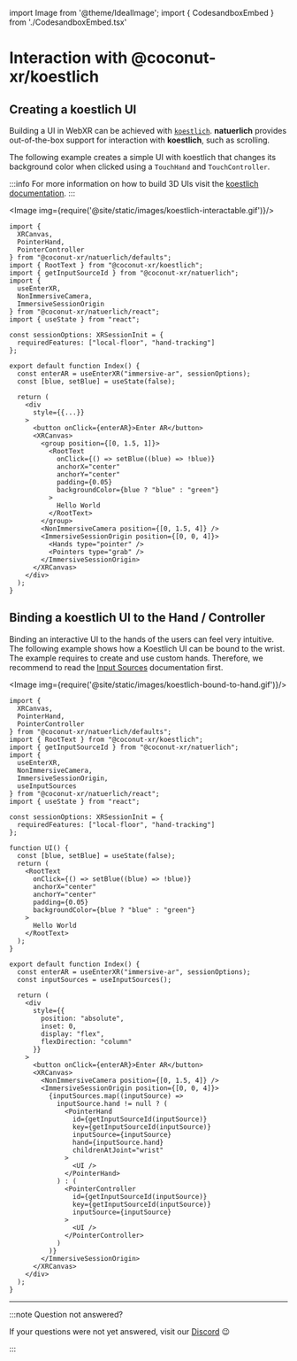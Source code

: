 import Image from '@theme/IdealImage';
import { CodesandboxEmbed } from './CodesandboxEmbed.tsx'

# Interaction with @coconut-xr/koestlich

## Creating a koestlich UI

Building a UI in WebXR can be achieved with [`koestlich`](https://github.com/coconut-xr/koestlich). **natuerlich** provides out-of-the-box support for interaction with **koestlich**, such as scrolling.

The following example creates a simple UI with koestlich that changes its background color when clicked using a `TouchHand` and `TouchController`.

:::info
For more information on how to build 3D UIs visit the [koestlich documentation](https://coconut-xr.github.io/koestlich/#/).
:::
<CodesandboxEmbed path="natuerlich-koestlich-tfpn9v"/>

<Image img={require('@site/static/images/koestlich-interactable.gif')}/>

```tsx
import {
  XRCanvas,
  PointerHand,
  PointerController
} from "@coconut-xr/natuerlich/defaults";
import { RootText } from "@coconut-xr/koestlich";
import { getInputSourceId } from "@coconut-xr/natuerlich";
import {
  useEnterXR,
  NonImmersiveCamera,
  ImmersiveSessionOrigin
} from "@coconut-xr/natuerlich/react";
import { useState } from "react";

const sessionOptions: XRSessionInit = {
  requiredFeatures: ["local-floor", "hand-tracking"]
};

export default function Index() {
  const enterAR = useEnterXR("immersive-ar", sessionOptions);
  const [blue, setBlue] = useState(false);

  return (
    <div
      style={{...}}
    >
      <button onClick={enterAR}>Enter AR</button>
      <XRCanvas>
        <group position={[0, 1.5, 1]}>
          <RootText
            onClick={() => setBlue((blue) => !blue)}
            anchorX="center"
            anchorY="center"
            padding={0.05}
            backgroundColor={blue ? "blue" : "green"}
          >
            Hello World
          </RootText>
        </group>
        <NonImmersiveCamera position={[0, 1.5, 4]} />
        <ImmersiveSessionOrigin position={[0, 0, 4]}>
          <Hands type="pointer" />
          <Pointers type="grab" />
        </ImmersiveSessionOrigin>
      </XRCanvas>
    </div>
  );
}
```

## Binding a koestlich UI to the Hand / Controller

Binding an interactive UI to the hands of the users can feel very intuitive. The following example shows how a Koestlich UI can be bound to the wrist. The example requires to create  and use custom hands. Therefore, we recommend to read the [Input Sources](./input-sources.md) documentation first.

<CodesandboxEmbed path="natuerlich-koestlich-bound-5qz2z8"/>

<Image img={require('@site/static/images/koestlich-bound-to-hand.gif')}/>

```tsx
import {
  XRCanvas,
  PointerHand,
  PointerController
} from "@coconut-xr/natuerlich/defaults";
import { RootText } from "@coconut-xr/koestlich";
import { getInputSourceId } from "@coconut-xr/natuerlich";
import {
  useEnterXR,
  NonImmersiveCamera,
  ImmersiveSessionOrigin,
  useInputSources
} from "@coconut-xr/natuerlich/react";
import { useState } from "react";

const sessionOptions: XRSessionInit = {
  requiredFeatures: ["local-floor", "hand-tracking"]
};

function UI() {
  const [blue, setBlue] = useState(false);
  return (
    <RootText
      onClick={() => setBlue((blue) => !blue)}
      anchorX="center"
      anchorY="center"
      padding={0.05}
      backgroundColor={blue ? "blue" : "green"}
    >
      Hello World
    </RootText>
  );
}

export default function Index() {
  const enterAR = useEnterXR("immersive-ar", sessionOptions);
  const inputSources = useInputSources();

  return (
    <div
      style={{
        position: "absolute",
        inset: 0,
        display: "flex",
        flexDirection: "column"
      }}
    >
      <button onClick={enterAR}>Enter AR</button>
      <XRCanvas>
        <NonImmersiveCamera position={[0, 1.5, 4]} />
        <ImmersiveSessionOrigin position={[0, 0, 4]}>
          {inputSources.map((inputSource) =>
            inputSource.hand != null ? (
              <PointerHand
                id={getInputSourceId(inputSource)}
                key={getInputSourceId(inputSource)}
                inputSource={inputSource}
                hand={inputSource.hand}
                childrenAtJoint="wrist"
              >
                <UI />
              </PointerHand>
            ) : (
              <PointerController
                id={getInputSourceId(inputSource)}
                key={getInputSourceId(inputSource)}
                inputSource={inputSource}
              >
                <UI />
              </PointerController>
            )
          )}
        </ImmersiveSessionOrigin>
      </XRCanvas>
    </div>
  );
}
```

---

:::note Question not answered?

If your questions were not yet answered, visit our [Discord](https://discord.gg/NCYM8ujndE) 😉

:::
